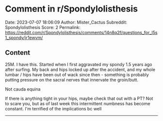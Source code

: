 # Comment in r/Spondylolisthesis

Date: 2023-07-07 18:06:09
Author: Mister_Cactus
Subreddit: Spondylolisthesis
Score: 2
Permalink: https://reddit.com/r/Spondylolisthesis/comments/14n8q2f/questions_for_l5s1_spondy/jr1ewvm/

## Content

25M. I have this. Started when I first aggravated my spondy 1.5 years ago after surfing. My back and hips locked up after the accident, and my whole lumbar / hips have been out of wack since then - something is probably putting pressure on the sacral nerves that innervate the groin/butt.

Not cauda equina

If there is anything tight in your hips, maybe check that out with a PT? Not to scare you, but as of last week this intermittent numbness has become constant. I'm terrified of the implications bc well

---
